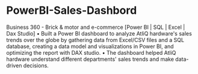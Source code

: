 # PowerBI-Sales-Dashbord

Business 360 - Brick & motor and e-commerce [Power BI | SQL | Excel | Dax Studio]
•	Built a Power BI dashboard to analyze AtliQ hardware's sales trends over the globe by gathering data from Excel/CSV files and a SQL database, creating a data model and visualizations in Power BI, and optimizing the report with DAX studio.
•	The dashboard helped AtliQ hardware understand different departments' sales trends and make data-driven decisions.
